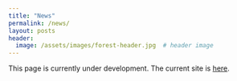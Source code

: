 ```yaml
---
title: "News"
permalink: /news/
layout: posts
header:
  image: /assets/images/forest-header.jpg  # header image
---
```


This page is currently under development. The current site is [here](https://sites.google.com/site/forestecoclimlab/home).